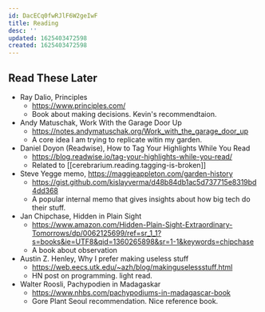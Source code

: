 ```yaml
---
id: DacECq0fwRJlF6W2geIwF
title: Reading
desc: ''
updated: 1625403472598
created: 1625403472598
---
```


## Read These Later

- Ray Dalio, Principles
  - https://www.principles.com/
  - Book about making decisions. Kevin's recommendtaion.
- Andy Matuschak, Work With the Garage Door Up
  - https://notes.andymatuschak.org/Work_with_the_garage_door_up
  - A core idea I am trying to replicate witin my garden.
- Daniel Doyon (Readwise), How to Tag Your Highlights While You Read
  - https://blog.readwise.io/tag-your-highlights-while-you-read/
  - Related to [[cerebrarium.reading.tagging-is-broken]]
- Steve Yegge memo, https://maggieappleton.com/garden-history
  - https://gist.github.com/kislayverma/d48b84db1ac5d737715e8319bd4dd368
  - A popular internal memo that gives insights about how big tech do their stuff.
- Jan Chipchase, Hidden in Plain Sight
  - https://www.amazon.com/Hidden-Plain-Sight-Extraordinary-Tomorrows/dp/0062125699/ref=sr_1_1?s=books&ie=UTF8&qid=1360265898&sr=1-1&keywords=chipchase
  - A book about observation
- Austin Z. Henley, Why I prefer making useless stuff
  - https://web.eecs.utk.edu/~azh/blog/makinguselessstuff.html
  - HN post on programming. light read.
- Walter Roosli, Pachypodien in Madagaskar
  - https://www.nhbs.com/pachypodiums-in-madagascar-book
  - Gore Plant Seoul recommendation. Nice reference book.
